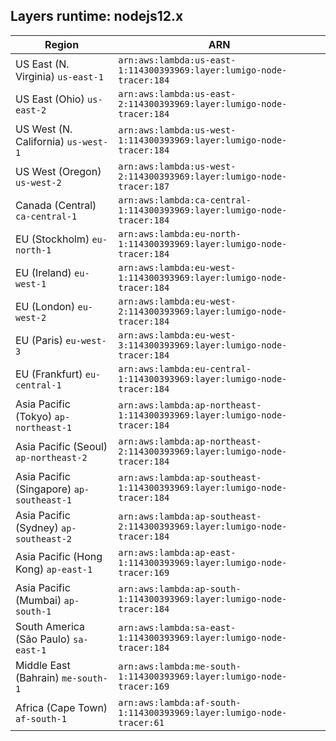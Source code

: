 Layers runtime: nodejs12.x
----
| Region | ARN |
| --- | --- |
|US East (N. Virginia)  `us-east-1`|`arn:aws:lambda:us-east-1:114300393969:layer:lumigo-node-tracer:184`|
|US East (Ohio)  `us-east-2`|`arn:aws:lambda:us-east-2:114300393969:layer:lumigo-node-tracer:184`|
|US West (N. California)  `us-west-1`|`arn:aws:lambda:us-west-1:114300393969:layer:lumigo-node-tracer:184`|
|US West (Oregon)  `us-west-2`|`arn:aws:lambda:us-west-2:114300393969:layer:lumigo-node-tracer:187`|
|Canada (Central)  `ca-central-1`|`arn:aws:lambda:ca-central-1:114300393969:layer:lumigo-node-tracer:184`|
|EU (Stockholm)  `eu-north-1`|`arn:aws:lambda:eu-north-1:114300393969:layer:lumigo-node-tracer:184`|
|EU (Ireland)  `eu-west-1`|`arn:aws:lambda:eu-west-1:114300393969:layer:lumigo-node-tracer:184`|
|EU (London)  `eu-west-2`|`arn:aws:lambda:eu-west-2:114300393969:layer:lumigo-node-tracer:184`|
|EU (Paris)  `eu-west-3`|`arn:aws:lambda:eu-west-3:114300393969:layer:lumigo-node-tracer:184`|
|EU (Frankfurt)  `eu-central-1`|`arn:aws:lambda:eu-central-1:114300393969:layer:lumigo-node-tracer:184`|
|Asia Pacific (Tokyo)  `ap-northeast-1`|`arn:aws:lambda:ap-northeast-1:114300393969:layer:lumigo-node-tracer:184`|
|Asia Pacific (Seoul)  `ap-northeast-2`|`arn:aws:lambda:ap-northeast-2:114300393969:layer:lumigo-node-tracer:184`|
|Asia Pacific (Singapore)  `ap-southeast-1`|`arn:aws:lambda:ap-southeast-1:114300393969:layer:lumigo-node-tracer:184`|
|Asia Pacific (Sydney)  `ap-southeast-2`|`arn:aws:lambda:ap-southeast-2:114300393969:layer:lumigo-node-tracer:184`|
|Asia Pacific (Hong Kong)  `ap-east-1`|`arn:aws:lambda:ap-east-1:114300393969:layer:lumigo-node-tracer:169`|
|Asia Pacific (Mumbai)  `ap-south-1`|`arn:aws:lambda:ap-south-1:114300393969:layer:lumigo-node-tracer:184`|
|South America (São Paulo)  `sa-east-1`|`arn:aws:lambda:sa-east-1:114300393969:layer:lumigo-node-tracer:184`|
|Middle East (Bahrain)  `me-south-1`|`arn:aws:lambda:me-south-1:114300393969:layer:lumigo-node-tracer:169`|
|Africa (Cape Town)  `af-south-1`|`arn:aws:lambda:af-south-1:114300393969:layer:lumigo-node-tracer:61`|

